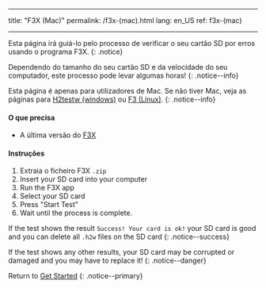 * * *

title: "F3X (Mac)" permalink: /f3x-(mac).html lang: en_US ref: f3x-(mac)

* * *

Esta página irá guiá-lo pelo processo de verificar o seu cartão SD por erros usando o programa F3X. {: .notice}

Dependendo do tamanho do seu cartão SD e da velocidade do seu computador, este processo pode levar algumas horas! {: .notice--info}

Esta página é apenas para utilizadores de Mac. Se não tiver Mac, veja as páginas para [H2testw (windows)](h2testw-(windows)) ou [F3 (Linux)](f3-(linux)). {: .notice--info}

#### O que precisa

* A última versão do [F3X](https://github.com/insidegui/F3X/releases)

#### Instruções

  1. Extraia o ficheiro F3X `.zip`
  2. Insert your SD card into your computer
  3. Run the F3X app
  4. Select your SD card
  5. Press "Start Test"
  6. Wait until the process is complete.

If the test shows the result `Success! Your card is ok!` your SD card is good and you can delete all `.h2w` files on the SD card {: .notice--success}

If the test shows any other results, your SD card may be corrupted or damaged and you may have to replace it! {: .notice--danger}

Return to [Get Started](get-started) {: .notice--primary}